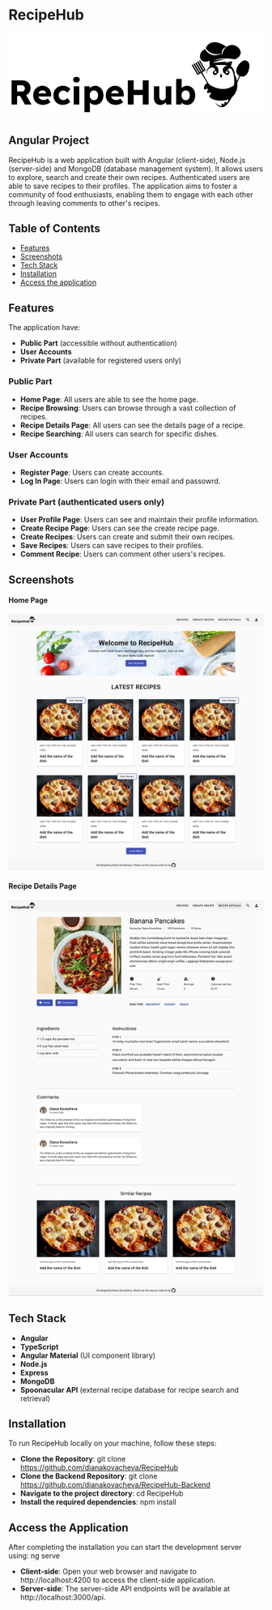 # RecipeHub

![RecipeHub Logo](./src//assets/RecipeHub-logo-with-mascot.png)

## Angular Project

RecipeHub is a web application built with Angular (client-side), Node.js (server-side) and MongoDB (database management system).
It allows users to explore, search and create their own recipes. Authenticated users are able to save recipes to their profiles. The application aims to foster a community of food enthusiasts, enabling them to engage with each other through leaving comments to other's recipes.

## Table of Contents

- [Features](#features)
- [Screenshots](#screenshots)
- [Tech Stack](#tech-stack)
- [Installation](#installation)
- [Access the application](#access-the-application)

## Features

The application have:

- **Public Part** (accessible without authentication)
- **User Accounts**
- **Private Part** (available for registered users only)

### Public Part

- **Home Page**: All users are able to see the home page.
- **Recipe Browsing**: Users can browse through a vast collection of recipes.
- **Recipe Details Page**: All users can see the details page of a recipe.
- **Recipe Searching**: All users can search for specific dishes.

### User Accounts

- **Register Page**: Users can create accounts.
- **Log In Page**: Users can login with their email and passowrd.

### Private Part (authenticated users only)

- **User Profile Page**: Users can see and maintain their profile information.
- **Create Recipe Page**: Users can see the create recipe page.
- **Create Recipes**: Users can create and submit their own recipes.
- **Save Recipes**: Users can save recipes to their profiles.
- **Comment Recipe**: Users can comment other users's recipes.

## Screenshots

#### Home Page

![Home Page](./src//assets//recipeHub-Screenshots/recipeHub-home-page.png)

#### Recipe Details Page

![Home Page](./src//assets//recipeHub-Screenshots/recipeHub-recipe-details-page.png)

## Tech Stack

- **Angular**
- **TypeScript**
- **Angular Material** (UI component library)
- **Node.js**
- **Express**
- **MongoDB**
- **Spoonacular API** (external recipe database for recipe search and retrieval)

## Installation

To run RecipeHub locally on your machine, follow these steps:

- **Clone the Repository**: git clone https://github.com/dianakovacheva/RecipeHub
- **Clone the Backend Repository**: git clone https://github.com/dianakovacheva/RecipeHub-Backend
- **Navigate to the project directory**: cd RecipeHub
- **Install the required dependencies**: npm install

## Access the Application

After completing the installation you can start the development server using: ng serve

- **Client-side**: Open your web browser and navigate to http://localhost:4200 to access the client-side application.
- **Server-side**: The server-side API endpoints will be available at http://localhost:3000/api.
